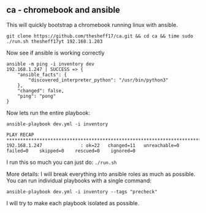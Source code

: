 ## ca - chromebook and ansible

This will quickly bootstrap a chromebook running linux with ansible.

```
git clone https://github.com/thesheff17/ca.git && cd ca && time sudo ./run.sh thesheff17yt 192.168.1.203
```

Now see if ansible is working correctly
```
ansible -m ping -i inventory dev
192.168.1.247 | SUCCESS => {
    "ansible_facts": {
        "discovered_interpreter_python": "/usr/bin/python3"
    },
    "changed": false,
    "ping": "pong"
}
```

Now lets run the entire playbook:

```
ansible-playbook dev.yml -i inventory

PLAY RECAP *******************************************************************************************************
192.168.1.247              : ok=22   changed=11   unreachable=0    failed=0    skipped=0    rescued=0    ignored=0
```

I run this so much you can just do: `./run.sh`

More details:
I will break everything into ansible roles as much as possible.  
You can run individual playbooks with a single command:
```
ansible-playbook dev.yml -i inventory --tags "precheck"
```
I will try to make each playbook isolated as possible. 
